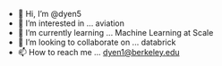 - 👋 Hi, I’m @dyen5
- 👀 I’m interested in ... aviation
- 🌱 I’m currently learning ... Machine Learning at Scale
- 💞️ I’m looking to collaborate on ... databrick 
- 📫 How to reach me ... dyen1@berkeley.edu

<!---
dyen5/dyen5 is a ✨ special ✨ repository because its `README.md` (this file) appears on your GitHub profile.
You can click the Preview link to take a look at your changes.
--->
